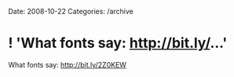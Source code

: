 Date: 2008-10-22
Categories: /archive

# ! 'What fonts say: http://bit.ly/...'

What fonts say: http://bit.ly/2Z0KEW
